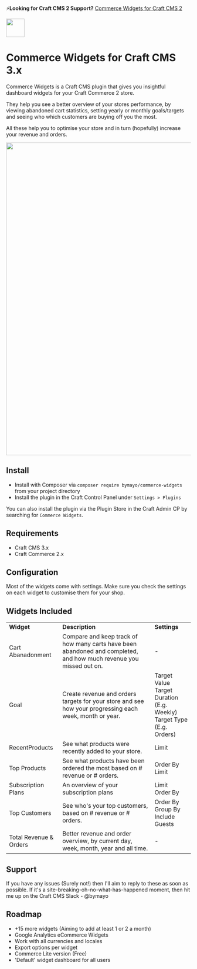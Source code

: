 ⚡️**Looking for Craft CMS 2 Support?** [Commerce Widgets for Craft CMS 2](https://github.com/bymayo/craft-commerce-widgets/tree/craft-2)

<img src="https://raw.githubusercontent.com/bymayo/commerce-widgets/master/resources/icon.png" width="50">

# Commerce Widgets for Craft CMS 3.x

Commerce Widgets is a Craft CMS plugin that gives you insightful dashboard widgets for your Craft Commerce 2 store.

They help you see a better overview of your stores performance, by viewing abandoned cart statistics, setting yearly or monthly goals/targets and seeing who which customers are buying off you the most.

All these help you to optimise your store and in turn (hopefully) increase your revenue and orders.

<img src="https://raw.githubusercontent.com/bymayo/commerce-widgets/master/resources/screenshot.jpg" width="850">

## Install

- Install with Composer via `composer require bymayo/commerce-widgets` from your project directory
- Install the plugin in the Craft Control Panel under `Settings > Plugins`

You can also install the plugin via the Plugin Store in the Craft Admin CP by searching for `Commerce Widgets`.

## Requirements

- Craft CMS 3.x
- Craft Commerce 2.x

## Configuration

Most of the widgets come with settings. Make sure you check the settings on each widget to customise them for your shop.

## Widgets Included

<table>
	<tr>
		<td><strong>Widget</strong></td>
		<td><strong>Description</strong></td>
		<td><strong>Settings</strong></td>
	</tr>
	<tr>
		<td>Cart Abanadonment</td>
      <td>Compare and keep track of how many carts have been abandoned and completed, and how much revenue you missed out on.</td>
      <td>-</td>
	</tr>
   <tr>
		<td>Goal</td>
      <td>Create revenue and orders targets for your store and see how your progressing each week, month or year.</td>
      <td>
         Target Value<br>
         Target Duration (E.g. Weekly)<br>
         Target Type (E.g. Orders)
      </td>
	</tr>
   <tr>
		<td>RecentProducts</td>
      <td>See what products were recently added to your store.</td>
      <td>
         Limit
      </td>
	</tr>
	<tr>
		<td>Top Products</td>
      <td>See what products have been ordered the most based on # revenue or # orders.</td>
      <td>
			Order By<br>
         Limit
      </td>
	</tr>
   <tr>
		<td>Subscription Plans</td>
      <td>An overview of your subscription plans</td>
      <td>
         Limit<br>
         Order By
      </td>
	</tr>
   <tr>
		<td>Top Customers</td>
      <td>See who's your top customers, based on # revenue or # orders.</td>
      <td>
         Order By<br>
         Group By<br>
         Include Guests
      </td>
	</tr>
   <tr>
		<td>Total Revenue & Orders</td>
      <td>Better revenue and order overview, by current day, week, month, year and all time.</td>
      <td>-</td>
	</tr>
</table>

## Support

If you have any issues (Surely not!) then I'll aim to reply to these as soon as possible. If it's a site-breaking-oh-no-what-has-happened moment, then hit me up on the Craft CMS Slack - @bymayo

## Roadmap

- +15 more widgets (Aiming to add at least 1 or 2 a month)
- Google Analytics eCommerce Widgets
- Work with all currencies and locales
- Export options per widget
- Commerce Lite version (Free)
- 'Default' widget dashboard for all users
